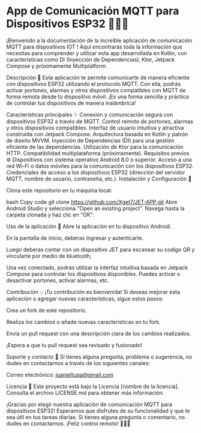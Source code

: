 # App de Comunicación MQTT para Dispositivos ESP32 👾📡📱

¡Bienvenido a la documentación de la increíble aplicación de comunicación MQTT para dispositivos IOT ! Aquí encontrarás toda la información que necesitas para comprender y utilizar esta app desarrollada en Kotlin, con características como DI (Inyección de Dependencias), Ktor, Jetpack Compose y próximamente Multiplatform.

Descripción 📝
Esta aplicación te permite comunicarte de manera eficiente con dispositivos ESP32 utilizando el protocolo MQTT. Con ella, podrás activar portones, alarmas y otros dispositivos compatibles con MQTT de forma remota desde tu dispositivo móvil. ¡Es una forma sencilla y práctica de controlar tus dispositivos de manera inalámbrica!

Características principales ✨
Conexión y comunicación segura con dispositivos ESP32 a través de MQTT.
Control remoto de portones, alarmas y otros dispositivos compatibles.
Interfaz de usuario intuitiva y atractiva construida con Jetpack Compose.
Arquitectura basada en Kotlin y patrón de diseño MVVM.
Inyección de Dependencias (DI) para una gestión eficiente de las dependencias.
Utilización de Ktor para la comunicación HTTP.
Compatibilidad multiplataforma (próximamente).
Requisitos previos ⚙️
Dispositivos con sistema operativo Android 8.0  o superior.
Acceso a una red Wi-Fi o datos móviles para la comunicación con los dispositivos ESP32.
Credenciales de acceso a los dispositivos ESP32 (dirección del servidor MQTT, nombre de usuario, contraseña, etc.).
Instalación y Configuración 🚀

Clona este repositorio en tu máquina local:

bash
Copy code
git clone https://github.com/Xget7/JET-APP.git
Abre Android Studio y selecciona "Open an existing project". Navega hasta la carpeta clonada y haz clic en "OK".

Uso de la aplicación 📱
Abre la aplicación en tu dispositivo Android.

En la pantalla de inicio, deberas ingresar y autenticarte.

Luego deberas contar con un dispositivo JET para escanear su codigo QR y vincularte por medio de bluetooth;


Una vez conectado, podrás utilizar la interfaz intuitiva basada en Jetpack Compose para controlar los dispositivos disponibles. Puedes activar o desactivar portones, activar alarmas, etc.

Contribución 💡
¡Tu contribución es bienvenida! Si deseas mejorar esta aplicación o agregar nuevas características, sigue estos pasos:

Crea un fork de este repositorio.

Realiza los cambios o añade nuevas características en tu fork.

Envía un pull request con una descripción clara de los cambios realizados.

¡Espera a que tu pull request sea revisado y fusionado!

Soporte y contacto 🤝
Si tienes alguna pregunta, problema o sugerencia, no dudes en contactarnos a través de los siguientes canales:

Correo electrónico: juanieltupa@gmail.com

Licencia 📜
Este proyecto está bajo la Licencia [nombre de la licencia]. Consulta el archivo LICENSE.md para obtener más información.

¡Gracias por elegir nuestra aplicación de comunicación MQTT para dispositivos ESP32! Esperamos que disfrutes de su funcionalidad y que te sea útil en tus tareas diarias. Si tienes alguna pregunta o comentario, no dudes en contactarnos. ¡Feliz control remoto! 🎉🔌🚀
